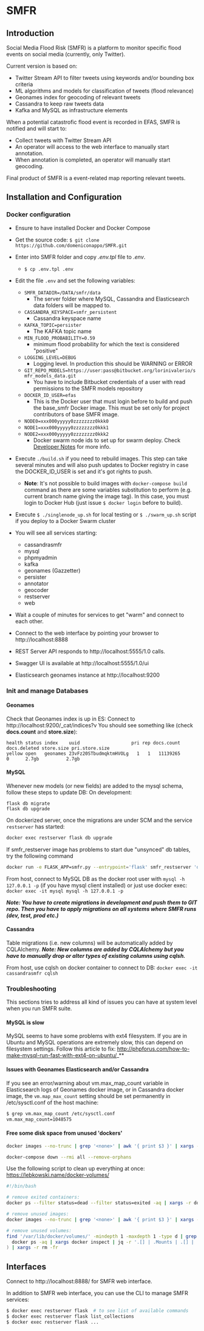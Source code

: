 # SMFR

## Introduction

Social Media Flood Risk (SMFR) is a platform to monitor specific flood events
on social media (currently, only Twitter).

Current version is based on:
  - Twitter Stream API to filter tweets using keywords and/or bounding box criteria
  - ML algorithms and models for classification of tweets (flood relevance)
  - Geonames index for geocoding of relevant tweets
  - Cassandra to keep raw tweets data
  - Kafka and MySQL as infrastructure elements

When a potential catastrofic flood event is recorded in EFAS, SMFR is notified and will start to:

  - Collect tweets with Twitter Stream API
  - An operator will access to the web interface to manually start annotation.
  - When annotation is completed, an operator will manually start geocoding.

Final product of SMFR is a event-related map reporting relevant tweets.


## Installation and Configuration

### Docker configuration

- Ensure to have installed Docker and Docker Compose
- Get the source code: `$ git clone https://github.com/domeniconappo/SMFR.git`
- Enter into SMFR folder and copy _.env.tpl_ file to _.env_.
  - `$ cp .env.tpl .env`
- Edit the file `.env` and set the following variables:
    - `SMFR_DATADIR=/DATA/smfr/data`
      -   The server folder where MySQL, Cassandra and Elasticsearch data folders will be mapped to.
    - `CASSANDRA_KEYSPACE=smfr_persistent`
      -   Cassandra keyspace name
    - `KAFKA_TOPIC=persister`
      - The KAFKA topic name
    - `MIN_FLOOD_PROBABILITY=0.59`
      - minimum flood probability for which the text is considered "positive"
    - `LOGGING_LEVEL=DEBUG`
      - Logging level. In production this should be WARNING or ERROR
    - `GIT_REPO_MODELS=https://user:pass@bitbucket.org/lorinivalerio/smfr_models_data.git`
      - You have to include Bitbucket credentials of a user with read permissions to the SMFR models repository
    - `DOCKER_ID_USER=efas`
      - This is the Docker user that must login before to build and push the base_smfr Docker image. This must be set only for project contributors of base SMFR image.
    - `NODE0=xxx000yyyyy0zzzzzzzz0kkk0`
    - `NODE1=xxx000yyyyy0zzzzzzzz0kkk1`
    - `NODE2=xxx000yyyyy0zzzzzzzz0kkk2`
      - Docker swarm node ids to set up for swarm deploy. Check [Developer Notes](DEVELOPER_NOTES.md) for more info.
- Execute `./build.sh` if you need to rebuild images. This step can take several minutes and will also push updates to Docker registry in case the DOCKER_ID_USER is set and it's got rights to push.
    - __Note__: It's not possible to build images with `docker-compose build` command
     as there are some variables substitution to perform (e.g. current branch name giving the image tag).
In this case, you must login to Docker Hub (just issue `$ docker login` before to build).
- Execute `$ ./singlenode_up.sh` for local testing or `$ ./swarm_up.sh` script if you deploy to a Docker Swarm cluster

- You will see all services starting:
    - cassandrasmfr
    - mysql
    - phpmyadmin
    - kafka
    - geonames (Gazzetter)
    - persister
    - annotator
    - geocoder
    - restserver
    - web

- Wait a couple of minutes for services to get "warm" and connect to each other.
- Connect to the web interface by pointing your browser to http://localhost:8888
- REST Server API responds to http://localhost:5555/1.0 calls.
- Swagger UI is available at http://localhost:5555/1.0/ui
- Elasticsearch geonames instance at http://localhost:9200

### Init and manage Databases

#### Geonames

Check that Geonames index is up in ES:
Connect to http://localhost:9200/_cat/indices?v
You should see something like (check __docs.count__ and __store.size__):

```
health status index    uuid                   pri rep docs.count docs.deleted store.size pri.store.size
yellow open   geonames 23vFz20STbudmqktmHVOLg   1   1   11139265            0      2.7gb          2.7gb
```


#### MySQL

Whenever new models (or new fields) are added to the mysql schema, follow these steps to update DB:
On development:

```
flask db migrate
flask db upgrade
```

On dockerized server, once the migrations are under SCM and the service `restserver` has started:

```bash
docker exec restserver flask db upgrade
```

If smfr_restserver image has problems to start due "unsynced" db tables, try the following command

```bash
docker run -e FLASK_APP=smfr.py --entrypoint='flask' smfr_restserver 'db upgrade'
```

From host, connect to MySQL DB as the docker root user with `mysql -h 127.0.0.1 -p` (if you have mysql client installed) or just use docker exec:
`docker exec -it mysql mysql -h 127.0.0.1 -p`

**_Note: You have to create migrations in development and push them to GIT repo. Then you have to apply migrations on all systems where SMFR runs (dev, test, prod etc.)_**


#### Cassandra

Table migrations (i.e. new columns) will be automatically added by CQLAlchemy.
**_Note: New columns are added by CQLAlchemy but you have to manually drop or alter types of existing columns using cqlsh._**

From host, use cqlsh on docker container to connect to DB: `docker exec -it cassandrasmfr cqlsh`


### Troubleshooting

This sections tries to address all kind of issues you can have at system level when you run SMFR suite.

#### MySQL is slow

MySQL seems to have some problems with ext4 filesystem.
If you are in Ubuntu and MySQL operations are extremely slow, this can depend on filesystem settings.
Follow this article to fix: http://phpforus.com/how-to-make-mysql-run-fast-with-ext4-on-ubuntu/_**


#### Issues with Geonames Elasticsearch and/or Cassandra
If you see an error/warning about vm.max_map_count variable in Elasticsearch logs of Geonames docker image, or in Cassandra docker image, the `vm.map_max_count` setting should be set permanently in /etc/sysctl.conf of the host machine:

```bash
$ grep vm.max_map_count /etc/sysctl.conf
vm.max_map_count=1048575
```

#### Free some disk space from unused 'dockers'

```bash
docker images --no-trunc | grep '<none>' | awk '{ print $3 }' | xargs -r docker rmi
```

```bash
docker-compose down --rmi all --remove-orphans
```

Use the following script to clean up everything at once: https://lebkowski.name/docker-volumes/

```bash
#!/bin/bash

# remove exited containers:
docker ps --filter status=dead --filter status=exited -aq | xargs -r docker rm -v

# remove unused images:
docker images --no-trunc | grep '<none>' | awk '{ print $3 }' | xargs -r docker rmi

# remove unused volumes:
find '/var/lib/docker/volumes/' -mindepth 1 -maxdepth 1 -type d | grep -vFf <(
  docker ps -aq | xargs docker inspect | jq -r '.[] | .Mounts | .[] | .Name | select(.)'
) | xargs -r rm -fr
```


## Interfaces

Connect to http://localhost:8888/ for SMFR web interface.

In addition to SMFR web interface, you can use the CLI to manage SMFR services:

```bash
$ docker exec restserver flask  # to see list of available commands
$ docker exec restserver flask list_collections
$ docker exec restserver flask ...
```

